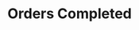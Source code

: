Orders Completed
===================

<style>
  .md-content__button {
    display: none;
  }
</style>